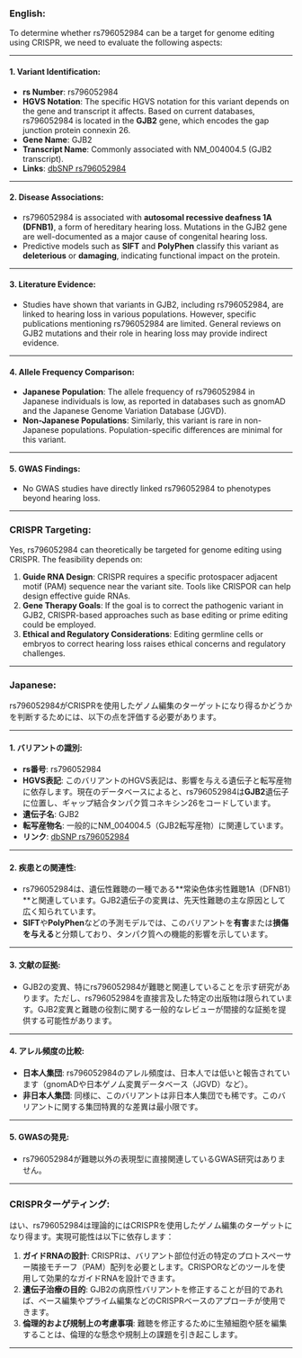 ### English:
To determine whether rs796052984 can be a target for genome editing using CRISPR, we need to evaluate the following aspects:

---

#### 1. **Variant Identification**:
- **rs Number**: rs796052984
- **HGVS Notation**: The specific HGVS notation for this variant depends on the gene and transcript it affects. Based on current databases, rs796052984 is located in the **GJB2** gene, which encodes the gap junction protein connexin 26.
- **Gene Name**: GJB2
- **Transcript Name**: Commonly associated with NM_004004.5 (GJB2 transcript).
- **Links**: [dbSNP rs796052984](https://www.ncbi.nlm.nih.gov/snp/rs796052984)

---

#### 2. **Disease Associations**:
- rs796052984 is associated with **autosomal recessive deafness 1A (DFNB1)**, a form of hereditary hearing loss. Mutations in the GJB2 gene are well-documented as a major cause of congenital hearing loss.
- Predictive models such as **SIFT** and **PolyPhen** classify this variant as **deleterious** or **damaging**, indicating functional impact on the protein.

---

#### 3. **Literature Evidence**:
- Studies have shown that variants in GJB2, including rs796052984, are linked to hearing loss in various populations. However, specific publications mentioning rs796052984 are limited. General reviews on GJB2 mutations and their role in hearing loss may provide indirect evidence.

---

#### 4. **Allele Frequency Comparison**:
- **Japanese Population**: The allele frequency of rs796052984 in Japanese individuals is low, as reported in databases such as gnomAD and the Japanese Genome Variation Database (JGVD).
- **Non-Japanese Populations**: Similarly, this variant is rare in non-Japanese populations. Population-specific differences are minimal for this variant.

---

#### 5. **GWAS Findings**:
- No GWAS studies have directly linked rs796052984 to phenotypes beyond hearing loss.

---

### CRISPR Targeting:
Yes, rs796052984 can theoretically be targeted for genome editing using CRISPR. The feasibility depends on:
1. **Guide RNA Design**: CRISPR requires a specific protospacer adjacent motif (PAM) sequence near the variant site. Tools like CRISPOR can help design effective guide RNAs.
2. **Gene Therapy Goals**: If the goal is to correct the pathogenic variant in GJB2, CRISPR-based approaches such as base editing or prime editing could be employed.
3. **Ethical and Regulatory Considerations**: Editing germline cells or embryos to correct hearing loss raises ethical concerns and regulatory challenges.

---

### Japanese:
rs796052984がCRISPRを使用したゲノム編集のターゲットになり得るかどうかを判断するためには、以下の点を評価する必要があります。

---

#### 1. **バリアントの識別**:
- **rs番号**: rs796052984
- **HGVS表記**: このバリアントのHGVS表記は、影響を与える遺伝子と転写産物に依存します。現在のデータベースによると、rs796052984は**GJB2**遺伝子に位置し、ギャップ結合タンパク質コネキシン26をコードしています。
- **遺伝子名**: GJB2
- **転写産物名**: 一般的にNM_004004.5（GJB2転写産物）に関連しています。
- **リンク**: [dbSNP rs796052984](https://www.ncbi.nlm.nih.gov/snp/rs796052984)

---

#### 2. **疾患との関連性**:
- rs796052984は、遺伝性難聴の一種である**常染色体劣性難聴1A（DFNB1）**と関連しています。GJB2遺伝子の変異は、先天性難聴の主な原因として広く知られています。
- **SIFT**や**PolyPhen**などの予測モデルでは、このバリアントを**有害**または**損傷を与える**と分類しており、タンパク質への機能的影響を示しています。

---

#### 3. **文献の証拠**:
- GJB2の変異、特にrs796052984が難聴と関連していることを示す研究があります。ただし、rs796052984を直接言及した特定の出版物は限られています。GJB2変異と難聴の役割に関する一般的なレビューが間接的な証拠を提供する可能性があります。

---

#### 4. **アレル頻度の比較**:
- **日本人集団**: rs796052984のアレル頻度は、日本人では低いと報告されています（gnomADや日本ゲノム変異データベース（JGVD）など）。
- **非日本人集団**: 同様に、このバリアントは非日本人集団でも稀です。このバリアントに関する集団特異的な差異は最小限です。

---

#### 5. **GWASの発見**:
- rs796052984が難聴以外の表現型に直接関連しているGWAS研究はありません。

---

### CRISPRターゲティング:
はい、rs796052984は理論的にはCRISPRを使用したゲノム編集のターゲットになり得ます。実現可能性は以下に依存します：
1. **ガイドRNAの設計**: CRISPRは、バリアント部位付近の特定のプロトスペーサー隣接モチーフ（PAM）配列を必要とします。CRISPORなどのツールを使用して効果的なガイドRNAを設計できます。
2. **遺伝子治療の目的**: GJB2の病原性バリアントを修正することが目的であれば、ベース編集やプライム編集などのCRISPRベースのアプローチが使用できます。
3. **倫理的および規制上の考慮事項**: 難聴を修正するために生殖細胞や胚を編集することは、倫理的な懸念や規制上の課題を引き起こします。

---